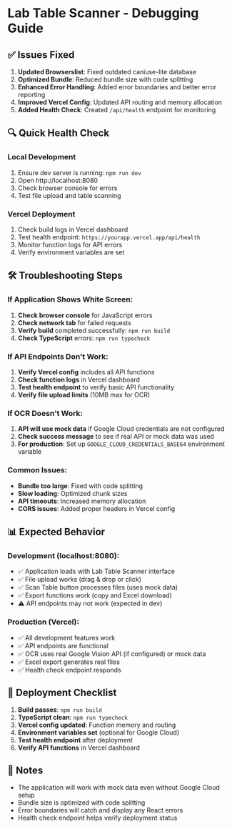 # Lab Table Scanner - Debugging Guide

## ✅ Issues Fixed

1. **Updated Browserslist**: Fixed outdated caniuse-lite database
2. **Optimized Bundle**: Reduced bundle size with code splitting
3. **Enhanced Error Handling**: Added error boundaries and better error reporting
4. **Improved Vercel Config**: Updated API routing and memory allocation
5. **Added Health Check**: Created `/api/health` endpoint for monitoring

## 🔍 Quick Health Check

### Local Development

1. Ensure dev server is running: `npm run dev`
2. Open http://localhost:8080
3. Check browser console for errors
4. Test file upload and table scanning

### Vercel Deployment

1. Check build logs in Vercel dashboard
2. Test health endpoint: `https://yourapp.vercel.app/api/health`
3. Monitor function logs for API errors
4. Verify environment variables are set

## 🛠️ Troubleshooting Steps

### If Application Shows White Screen:

1. **Check browser console** for JavaScript errors
2. **Check network tab** for failed requests
3. **Verify build** completed successfully: `npm run build`
4. **Check TypeScript** errors: `npm run typecheck`

### If API Endpoints Don't Work:

1. **Verify Vercel config** includes all API functions
2. **Check function logs** in Vercel dashboard
3. **Test health endpoint** to verify basic API functionality
4. **Verify file upload limits** (10MB max for OCR)

### If OCR Doesn't Work:

1. **API will use mock data** if Google Cloud credentials are not configured
2. **Check success message** to see if real API or mock data was used
3. **For production**: Set up `GOOGLE_CLOUD_CREDENTIALS_BASE64` environment variable

### Common Issues:

- **Bundle too large**: Fixed with code splitting
- **Slow loading**: Optimized chunk sizes
- **API timeouts**: Increased memory allocation
- **CORS issues**: Added proper headers in Vercel config

## 📊 Expected Behavior

### Development (localhost:8080):

- ✅ Application loads with Lab Table Scanner interface
- ✅ File upload works (drag & drop or click)
- ✅ Scan Table button processes files (uses mock data)
- ✅ Export functions work (copy and Excel download)
- ⚠️ API endpoints may not work (expected in dev)

### Production (Vercel):

- ✅ All development features work
- ✅ API endpoints are functional
- ✅ OCR uses real Google Vision API (if configured) or mock data
- ✅ Excel export generates real files
- ✅ Health check endpoint responds

## 🚀 Deployment Checklist

1. **Build passes**: `npm run build`
2. **TypeScript clean**: `npm run typecheck`
3. **Vercel config updated**: Function memory and routing
4. **Environment variables set** (optional for Google Cloud)
5. **Test health endpoint** after deployment
6. **Verify API functions** in Vercel dashboard

## 📝 Notes

- The application will work with mock data even without Google Cloud setup
- Bundle size is optimized with code splitting
- Error boundaries will catch and display any React errors
- Health check endpoint helps verify deployment status
